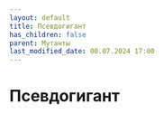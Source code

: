 ```yaml
---
layout: default
title: Псевдогигант
has_children: false
parent: Мутанты
last_modified_date: 00.07.2024 17:00
---
```


# Псевдогигант